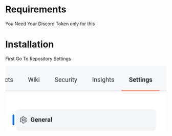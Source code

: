 # Requirements

You Need Your Discord Token only for this 

# Installation 

First Go To Repository Settings 

<img src="/img/20220203_111718.jpg"></img>
